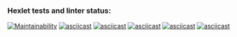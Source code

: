 ### Hexlet tests and linter status:
[![Maintainability](https://api.codeclimate.com/v1/badges/2defaf479eeece270db1/maintainability)](https://codeclimate.com/github/scatter27-lab/python-project-49/maintainability)
[![asciicast](https://asciinema.org/a/667146.svg)](https://asciinema.org/a/667146)
[![asciicast](https://asciinema.org/a/TMXAVxu27RWt2jUFTtNroR5BA.svg)](https://asciinema.org/a/TMXAVxu27RWt2jUFTtNroR5BA)
[![asciicast](https://asciinema.org/a/Zf6h5BoZlroFMv0nwom5xquNN.svg)](https://asciinema.org/a/Zf6h5BoZlroFMv0nwom5xquNN)
[![asciicast](https://asciinema.org/a/losP9WuKJspr6NEJfhtkwTo5R.svg)](https://asciinema.org/a/losP9WuKJspr6NEJfhtkwTo5R)
[![asciicast](https://asciinema.org/a/YS0wUzHLKzFsZrxrE5rIVsrUf.svg)](https://asciinema.org/a/YS0wUzHLKzFsZrxrE5rIVsrUf)
